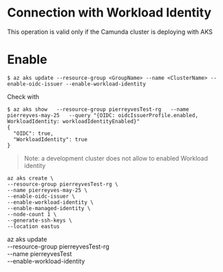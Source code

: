 # Connection with Workload Identity

This operation is valid only if the Camunda cluster is deploying with AKS

# Enable

```shell
$ az aks update --resource-group <GroupName> --name <ClusterName> --enable-oidc-issuer --enable-workload-identity
```

Check with
```shell
$ az aks show   --resource-group pierreyvesTest-rg   --name pierreyves-may-25   --query "{OIDC: oidcIssuerProfile.enabled, WorkloadIdentity: workloadIdentityEnabled}"
{
  "OIDC": true,
  "WorkloadIdentity": true
}
```

> Note: a development cluster does not allow to enabled Workload identity
>

```` 
az aks create \
--resource-group pierreyvesTest-rg \
--name pierreyves-may-25 \
--enable-oidc-issuer \
--enable-workload-identity \
--enable-managed-identity \
--node-count 1 \
--generate-ssh-keys \
--location eastus
````


az aks update \
--resource-group pierreyvesTest-rg \
--name pierreyvesTest \
--enable-workload-identity


